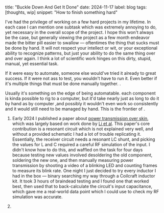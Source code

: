 title: "Buckle Down And Get It Done"
date: 2024-11-17
label: blog
tags: [thoughts, wip]
snippet: "How to finish something hard"


I've had the privilege of working on a few hard projects in my lifetime. In each case I can mention one subtask which was extremely annoying to do, yet necessary in the overall scope of the project. I hope this won't always be the case, but generally viewing the project as a few month endeavor made the bitter pill easier to swallow — oftentimes the thing that sucks must be done by hand. It will not respect your intellect or wit, or your exceptional ability to recognize patterns, but just your ability to do the same thing over and over again. I think a lot of scientific work hinges on this dirty, stupid, manual, yet essential task. 

If it were easy to automate, someone else would've tried it already to great success. If it were not ass to test, you wouldn't have to run it. Even better if it's multiple things that must be done manually together. .


Usually it's something on the edge of being automatable. each component is kinda possible to rig to a computer, but it'd take nearly just as long to do it by hand as by computer ,and possibly it wouldn't even work so consistently and it would still need to be managed by hand. This is the frontier of .

1. Early 2024 I published a paper about [power transmission over skin](../../projects/pos), which was largely based on work done by [Li et al](https://www.nature.com/articles/s41928-021-00592-y). This paper's core contribution is a resonant circuit which is not explained very well, and without a provided schematic I had a lot of trouble replicating it. Essentially, the receiver circuit needs a resonant LC shunt, and picking the values for L and C required a careful RF simulation of the input. I didn't know how to do this, and waffled on the task for four days because testing new values involved desoldering the old component, soldering the new one, and then manually measuring power transmission by shooting a video of a blinking LED and counting frames to measure its blink rate. One night I just decided to try every inductor I had in the box — binary searching my way through a Coilcraft inductor kit. It took 3 hours of braindead testing and I found one that worked best, then used that to back-calculate the circuit's input capacitance, which gave me a real-world data point which I could use to check my RF simulation was accurate.

2. 

